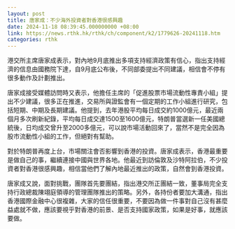 ```yaml
---
layout: post
title: 唐家成：不少海外投資者對香港很感興趣
date: 2024-11-18 08:39:45.000000000 +08:00
link: https://news.rthk.hk/rthk/ch/component/k2/1779626-20241118.htm
categories: rthk
---
```


港交所主席唐家成表示，對內地9月底推出多項支持經濟政策有信心，指出支持經濟的信息由國務院下達，自9月底公布後，不同部委提出不同建議，相信會不停有很多動作及計劃推出。

唐家成接受媒體訪問時又表示，他擔任主席的「促進股票市場流動性專責小組」提出不少建議，很多正在推進，交易所與證監會有一個定期的工作小組進行研究，包括短期、中期及長期建議。他提到，去年港股平均每日成交約1000億元，最近兩個月多次刷新紀錄，平均每日成交達1500至1600億元，特朗普當選新一任美國總統後，日均成交曾升至2000多億元，可以說市場活動回來了，當然不是完全因為股市流動性小組的工作，但絕對有幫助。

對於特朗普再度上台，市場關注會否影響到香港的投資。唐家成表示，香港最重要是做自己的事，繼續連接中國與世界各地。他最近到訪倫敦及沙特阿拉伯，不少投資者對香港很感興趣，相信當他們了解內地最近推出的政策，自然會到香港投資。

唐家成又說，面對挑戰，團隊首先要團結，指出港交所正團結一致，董事局完全支持行政總裁陳翊庭領導的管理團隊推出的策略。另外，各持份者要加大溝通，指出香港國際金融中心很複雜，大家的信任很重要，不要因為做一件事對自己沒有甚麼益處就不做，應該要視乎對香港的前景、是否支持國家政策，如果是好事，就應該要做。
